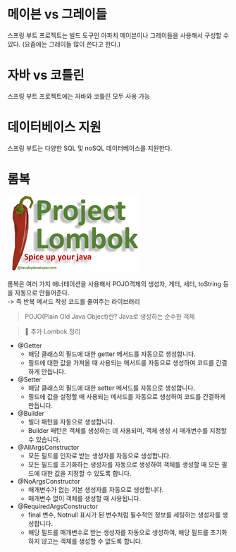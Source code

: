# 메이븐 vs 그레이들

스프링 부트 프로젝트는 빌드 도구인 아파치 메이븐이나 그레이들을 사용해서 구성할 수 있다. (요즘에는 그레이들 많이 쓴다고 한다.)

# 자바 vs 코틀린

스프링 부트 프로젝트에는 자바와 코틀린 모두 사용 가능

# 데이터베이스 지원

스프링 부트는 다양한 SQL 및 noSQL 데이터베이스를 지원한다.

# 롬복

<img src="img/lombok.png" width="300"><br/>

롬복은 여러 가지 애너테이션을 사용해서 POJO객체의 생성자, 게터, 세터, toString 등을 자동으로 만들어준다. <br/>
-> 즉 반복 메서드 작성 코드를 줄여주는 라이브러리

> POJO(Plain Old Java Object)란?
> Java로 생성하는 순수한 객체

> 📢 추가 Lombok 정리

- @Getter
  - 해당 클래스의 필드에 대한 getter 메서드를 자동으로 생성합니다.
  - 필드에 대한 값을 가져올 때 사용되는 메서드를 자동으로 생성하여 코드를 간결하게 만듭니다.
- @Setter
  - 해당 클래스의 필드에 대한 setter 메서드를 자동으로 생성합니다.
  - 필드에 값을 설정할 때 사용되는 메서드를 자동으로 생성하여 코드를 간결하게 만듭니다.
- @Builder
  - 빌더 패턴을 자동으로 생성합니다.
  - Builder 패턴은 객체를 생성하는 데 사용되며, 객체 생성 시 매개변수를 지정할 수 있습니다.
- @AllArgsConstructor
  - 모든 필드를 인자로 받는 생성자를 자동으로 생성합니다.
  - 모든 필드를 초기화하는 생성자를 자동으로 생성하여 객체를 생성할 때 모든 필드에 대한 값을 지정할 수 있도록 합니다.
- @NoArgsConstructor
  - 매개변수가 없는 기본 생성자를 자동으로 생성합니다.
  - 매개변수 없이 객체를 생성할 때 사용됩니다.
- @RequiredArgsConstructor
  - final 변수, Notnull 표시가 된 변수처럼 필수적인 정보를 세팅하는 생성자를 생성합니다.
  - 해당 필드를 매개변수로 받는 생성자를 자동으로 생성하여, 해당 필드를 초기화하지 않고는 객체를 생성할 수 없도록 합니다.
